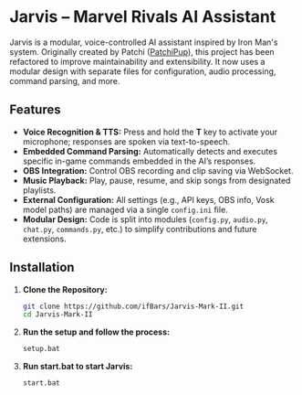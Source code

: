 # Jarvis – Marvel Rivals AI Assistant

Jarvis is a modular, voice-controlled AI assistant inspired by Iron Man's system. Originally created by Patchi ([PatchiPup](https://www.youtube.com/@PatchiPup)), this project has been refactored to improve maintainability and extensibility. It now uses a modular design with separate files for configuration, audio processing, command parsing, and more.

## Features

- **Voice Recognition & TTS:** Press and hold the **T** key to activate your microphone; responses are spoken via text-to-speech.
- **Embedded Command Parsing:** Automatically detects and executes specific in-game commands embedded in the AI’s responses.
- **OBS Integration:** Control OBS recording and clip saving via WebSocket.
- **Music Playback:** Play, pause, resume, and skip songs from designated playlists.
- **External Configuration:** All settings (e.g., API keys, OBS info, Vosk model paths) are managed via a single `config.ini` file.
- **Modular Design:** Code is split into modules (`config.py`, `audio.py`, `chat.py`, `commands.py`, etc.) to simplify contributions and future extensions.

## Installation

1. **Clone the Repository:**
   ```bash
   git clone https://github.com/ifBars/Jarvis-Mark-II.git
   cd Jarvis-Mark-II
   ```

2. **Run the setup and follow the process:**
   ```bash
   setup.bat
   ```

3. **Run start.bat to start Jarvis:**
   ```bash
   start.bat
   ```